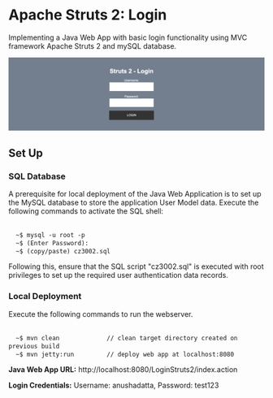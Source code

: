 # Apache Struts 2: Login 

Implementing a Java Web App with basic login functionality using MVC framework Apache Struts 2 and mySQL database. 

<img src="login.png">

## Set Up 

### SQL Database

A prerequisite for local deployment of the Java Web Application is to set up the MySQL database to store the application User Model data. Execute the following commands to activate the SQL shell:

```

  ~$ mysql -u root -p
  ~$ (Enter Password):
  ~$ (copy/paste) cz3002.sql

```
Following this, ensure that the SQL script "cz3002.sql" is executed with root privileges to set up the required user authentication data records.

### Local Deployment
Execute the following commands to run the webserver.

```

  ~$ mvn clean             // clean target directory created on previous build
  ~$ mvn jetty:run         // deploy web app at localhost:8080

```

__Java Web App URL:__ http://localhost:8080/LoginStruts2/index.action 

__Login Credentials:__ Username: anushadatta, Password: test123

